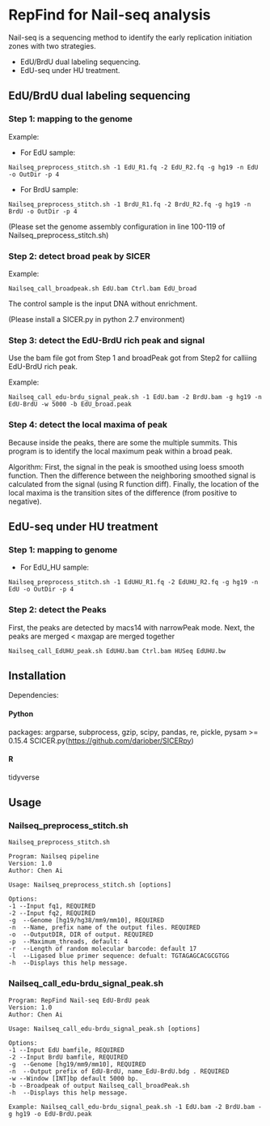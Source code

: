 # RepFind for Nail-seq analysis

Nail-seq is a sequencing method to identify the early replication initiation zones with two strategies.

- EdU/BrdU dual labeling sequencing.
- EdU-seq under HU treatment.


## EdU/BrdU dual labeling sequencing

### Step 1: mapping to the genome

Example: 

- For EdU sample: 

```
Nailseq_preprocess_stitch.sh -1 EdU_R1.fq -2 EdU_R2.fq -g hg19 -n EdU -o OutDir -p 4  
```

- For BrdU sample:  

```
Nailseq_preprocess_stitch.sh -1 BrdU_R1.fq -2 BrdU_R2.fq -g hg19 -n BrdU -o OutDir -p 4 
```
(Please set the genome assembly configuration in line 100-119 of Nailseq_preprocess_stitch.sh) 


### Step 2: detect broad peak by SICER

Example:

```
Nailseq_call_broadpeak.sh EdU.bam Ctrl.bam EdU_broad
```
The control sample is the input DNA without enrichment.

(Please install a SICER.py in python 2.7 environment)

### Step 3: detect the EdU-BrdU rich peak and signal 
Use the bam file got from Step 1 and broadPeak got from Step2 for calliing EdU-BrdU rich peak.

Example:
```
Nailseq_call_edu-brdu_signal_peak.sh -1 EdU.bam -2 BrdU.bam -g hg19 -n EdU-BrdU -w 5000 -b EdU_broad.peak
```

### Step 4: detect the local maxima of peak
Because inside the peaks, there are some the multiple summits.
This program is to identify the local maximum peak within a broad peak. 

Algorithm: 
First, the signal in the peak is smoothed using loess smooth function.
Then the difference between the neighboring smoothed signal is calculated from the signal (using R function diff).
Finally, the location of the local maxima is the transition sites of the difference (from positive to negative).



## EdU-seq under HU treatment
### Step 1: mapping to genome
- For EdU_HU sample: 
```
Nailseq_preprocess_stitch.sh -1 EdUHU_R1.fq -2 EdUHU_R2.fq -g hg19 -n EdU -o OutDir -p 4  
```

### Step 2: detect the Peaks
First, the peaks are detected by macs14 with narrowPeak mode.
Next, the peaks are merged < maxgap are merged together
```
Nailseq_call_EdUHU_peak.sh EdUHU.bam Ctrl.bam HUSeq EdUHU.bw
```


## Installation

Dependencies:

#### Python
packages: argparse, subprocess, gzip, scipy, pandas, re, pickle, pysam >= 0.15.4 
SCICER.py(https://github.com/dariober/SICERpy)

#### R
tidyverse


## Usage

### Nailseq\_preprocess_stitch.sh
```
Nailseq_preprocess_stitch.sh

Program: Nailseq pipeline
Version: 1.0
Author: Chen Ai

Usage: Nailseq_preprocess_stitch.sh [options]

Options:
-1 --Input fq1, REQUIRED
-2 --Input fq2, REQUIRED
-g  --Genome [hg19/hg38/mm9/mm10], REQUIRED
-n  --Name, prefix name of the output files. REQUIRED
-o  --OutputDIR, DIR of output. REQUIRED
-p  --Maximum_threads, default: 4
-r  --Length of random molecular barcode: default 17
-l  --Ligased blue primer sequence: defualt: TGTAGAGCACGCGTGG
-h  --Displays this help message.

```

### Nailseq_call\_edu-brdu\_signal\_peak.sh
```
Program: RepFind Nail-seq EdU-BrdU peak
Version: 1.0
Author: Chen Ai

Usage: Nailseq_call_edu-brdu_signal_peak.sh [options]

Options:
-1 --Input EdU bamfile, REQUIRED
-2 --Input BrdU bamfile, REQUIRED
-g  --Genome [hg19/mm9/mm10], REQUIRED
-n  --Output prefix of EdU-BrdU, name_EdU-BrdU.bdg . REQUIRED
-w --Window [INT]bp default 5000 bp.
-b --Broadpeak of output Nailseq_call_broadPeak.sh
-h  --Displays this help message.

Example: Nailseq_call_edu-brdu_signal_peak.sh -1 EdU.bam -2 BrdU.bam -g hg19 -o EdU-BrdU.peak

```

